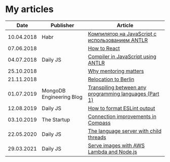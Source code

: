 # My articles

| Date | Publisher | Article |
| ----- | ---- | ---------- |
| 10.04.2018 |Habr| [Компилятор на JavaScript с использованием ANTLR](https://habr.com/post/351906/) |
| 07.06.2018 || [How to React](https://medium.com/@alena_khineika/how-to-react-984dbfb829fc) |
| 04.07.2018 | Daily JS | [Compiler in JavaScript using ANTLR ](https://medium.com/dailyjs/compiler-in-javascript-using-antlr-9ec53fd2780f) |
| 25.10.2018 || [Why mentoring matters](https://medium.com/@alena_khineika/why-mentoring-matters-fe384ea27800) |
| 21.11.2018 || [Relocation to Berlin](https://medium.com/@alena_khineika/relocation-to-berlin-fe81ee6e185d) |
| 01.07.2019 | MongoDB Engineering Blog | [Transpiling between any programming languages (Part 1)](https://engineering.mongodb.com/post/transpiling-between-any-programming-languages-part-1) |
| 12.08.2019 | Daily JS | [How to format ESLint output](https://medium.com/dailyjs/how-to-format-eslint-output-cfaef4262204) |
| 03.10.2019 | The Startup | [Connection improvements in Compass](https://medium.com/swlh/connection-improvements-in-compass-45b284e03e07) |
| 22.05.2020 | Daily JS | [The language server with child threads](https://medium.com/dailyjs/the-language-server-with-child-threads-38ae915f4910) |
| 29.03.2021 | Daily JS | [Serve images with AWS Lambda and Node.js](https://medium.com/dailyjs/serve-images-with-aws-lambda-ffd01abae845) |